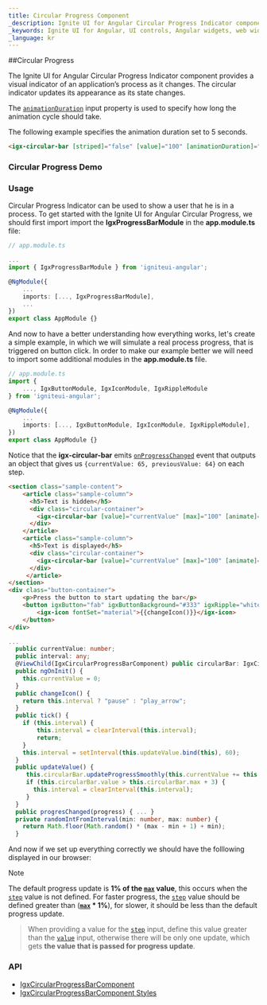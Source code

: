 ```yaml
---
title: Circular Progress Component
_description: Ignite UI for Angular Circular Progress Indicator component allows developers to display progress in a circle with endless customization options.
_keywords: Ignite UI for Angular, UI controls, Angular widgets, web widgets, UI widgets, Angular, Native Angular Components Suite, Native Angular Controls, Native Angular Components Library, Angular Circular Progress components, Angular Circular Progress controls
_language: kr
---
```


##Circular Progress
<p class="highlight">The Ignite UI for Angular Circular Progress Indicator component provides a visual indicator of an application’s process as it changes. The circular indicator updates its appearance as its state changes.<p>
<div class="divider"></div>

The [`animationDuration`]({environment:angularApiUrl}/classes/igxcircularprogressbarcomponent.html#animationDuration) input property is used to specify how long the animation cycle should take.

The following example specifies the animation duration set to 5 seconds.

```html
<igx-circular-bar [striped]="false" [value]="100" [animationDuration]="5000"></igx-circular-bar>
```

### Circular Progress Demo

<code-view style="height:400px" 
           data-demos-base-url="{environment:demosBaseUrl}" 
           iframe-src="{environment:demosBaseUrl}/data-display/circular-progressbar/" >
</code-view>

<div class="divider--half"></div>

### Usage
 Circular Progress Indicator can be used to show a user that he is in a process.
To get started with the Ignite UI for Angular Circular Progress,  we should first import import the **IgxProgressBarModule** in the **app.module.ts** file:
```typescript
// app.module.ts

...
import { IgxProgressBarModule } from 'igniteui-angular';

@NgModule({
    ...
    imports: [..., IgxProgressBarModule],
    ...
})
export class AppModule {}
```
And now to have a better understanding how everything works, let's create a simple example, in which we will simulate a real process progress, that is
triggered on button click. In order to make our example better we will need to import some additional modules in the **app.module.ts** file.

```typescript
// app.module.ts
import {
    ..., IgxButtonModule, IgxIconModule, IgxRippleModule
} from 'igniteui-angular';

@NgModule({
    ...
    imports: [..., IgxButtonModule, IgxIconModule, IgxRippleModule],
})
export class AppModule {}
```
Notice that the **igx-circular-bar** emits [`onProgressChanged`]({environment:angularApiUrl}/classes/igxcircularprogressbarcomponent.html#onprogresschanged) event that outputs an object that gives us `{currentValue: 65, previousValue: 64}` on each step.

```html
<section class="sample-content">
    <article class="sample-column">
      <h5>Text is hidden</h5>
      <div class="circular-container">
        <igx-circular-bar [value]="currentValue" [max]="100" [animate]="true" [textVisibility]="false" (onProgressChanged)="progresChanged($event)"></igx-circular-bar>
      </div>
    </article>
    <article class="sample-column">
      <h5>Text is displayed</h5>
      <div class="circular-container">
        <igx-circular-bar [value]="currentValue" [max]="100" [animate]="true" [textVisibility]="true" (onProgressChanged)="progresChanged($event)"></igx-circular-bar>
      </div>
     </article>
</section>
<div class="button-container">
    <p>Press the button to start updating the bar</p>
    <button igxButton="fab" igxButtonBackground="#333" igxRipple="white" (click)="tick()">
        <igx-icon fontSet="material">{{changeIcon()}}</igx-icon>
    </button>
</div>
```

```typescript
...
  public currentValue: number;
  public interval: any;
  @ViewChild(IgxCircularProgressBarComponent) public circularBar: IgxCircularProgressBarComponent;
  public ngOnInit() {
    this.currentValue = 0;
  }
  public changeIcon() {
    return this.interval ? "pause" : "play_arrow";
  }
  public tick() {
    if (this.interval) {
        this.interval = clearInterval(this.interval);
        return;
    }
    this.interval = setInterval(this.updateValue.bind(this), 60);
  }
  public updateValue() {
     this.circularBar.updateProgressSmoothly(this.currentValue += this.randomIntFromInterval(1, 3), 1);
     if (this.circularBar.value > this.circularBar.max + 3) {
       this.interval = clearInterval(this.interval);
     }
  }
  public progresChanged(progress) { ... }
  private randomIntFromInterval(min: number, max: number) {
    return Math.floor(Math.random() * (max - min + 1) + min);
  }
```

And now if we set up everything correctly we should have the folllowing displayed in our browser:

<code-view style="height:400px" 
           data-demos-base-url="{environment:demosBaseUrl}" 
           iframe-src="{environment:demosBaseUrl}/data-display/circular-progressbar/" >
</code-view>

<div class="divider--half"></div>

> [!NOTE]
> The default progress update is **1% of the [`max`]({environment:angularApiUrl}/classes/igxlinearprogressbarcomponent.html#max) value**, this occurs when the [`step`]({environment:angularApiUrl}/classes/igxlinearprogressbarcomponent.html#step) value is not defined. For faster progress, the [`step`]({environment:angularApiUrl}/classes/igxlinearprogressbarcomponent.html#step) value should be defined greater than (**[`max`]({environment:angularApiUrl}/classes/igxlinearprogressbarcomponent.html#max) * 1%**),  for slower, it should be less than the default progress update.

> When providing a value for the [`step`]({environment:angularApiUrl}/classes/igxlinearprogressbarcomponent.html#step) input, define this value greater than the [`value`]({environment:angularApiUrl}/classes/igxlinearprogressbarcomponent.html#value) input, otherwise there will be only one update, which gets **the value that is passed for progress update**.   
<div class="divider--half"></div>

### API
<div class="divider--half"></div>

* [IgxCircularProgressBarComponent]({environment:angularApiUrl}/classes/igxcircularprogressbarcomponent.html)
* [IgxCircularProgressBarComponent Styles]({environment:sassApiUrl}/index.html#function-progress-circular-theme)
